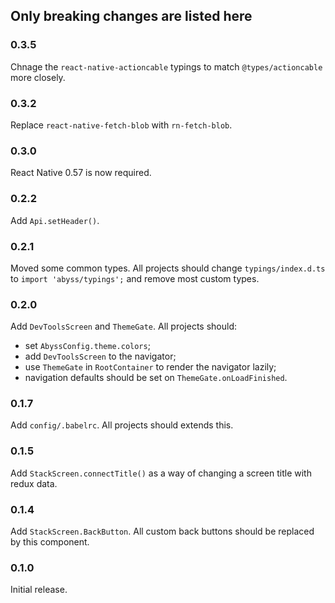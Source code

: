 ## Only breaking changes are listed here

### 0.3.5

Chnage the `react-native-actioncable` typings to match `@types/actioncable` more closely.

### 0.3.2

Replace `react-native-fetch-blob` with `rn-fetch-blob`.

### 0.3.0

React Native 0.57 is now required.

### 0.2.2

Add `Api.setHeader()`.

### 0.2.1

Moved some common types. All projects should change `typings/index.d.ts` to `import 'abyss/typings';` and remove most custom types.

### 0.2.0

Add `DevToolsScreen` and `ThemeGate`. All projects should:

- set `AbyssConfig.theme.colors`;
- add `DevToolsScreen` to the navigator;
- use `ThemeGate` in `RootContainer` to render the navigator lazily;
- navigation defaults should be set on `ThemeGate.onLoadFinished`.

### 0.1.7

Add `config/.babelrc`. All projects should extends this.

### 0.1.5

Add `StackScreen.connectTitle()` as a way of changing a screen title with redux data.

### 0.1.4

Add `StackScreen.BackButton`. All custom back buttons should be replaced by this component.

### 0.1.0

Initial release.
